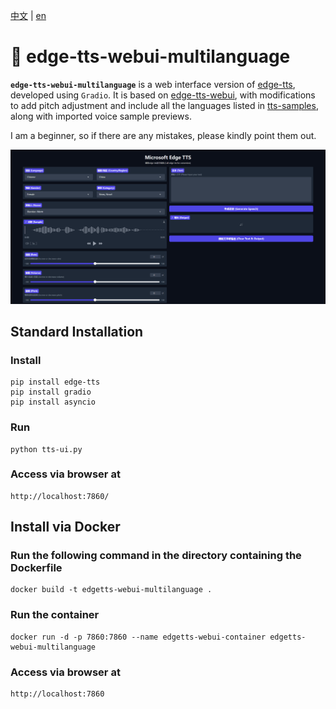 [中文](./README.md) | [en](./README.en.md)

# 🍦 edge-tts-webui-multilanguage

**`edge-tts-webui-multilanguage`** is a web interface version of [edge-tts](https://github.com/rany2/edge-tts), developed using `Gradio`. It is based on [edge-tts-webui](https://github.com/ycyy/edge-tts-webui), with modifications to add pitch adjustment and include all the languages listed in [tts-samples](https://github.com/yaph/tts-samples), along with imported voice sample previews.

I am a beginner, so if there are any mistakes, please kindly point them out.

![](Snipaste.png)


## Standard Installation

### Install

    pip install edge-tts
    pip install gradio
    pip install asyncio

### Run

    python tts-ui.py

### Access via browser at

    http://localhost:7860/

## Install via Docker

### Run the following command in the directory containing the Dockerfile

    docker build -t edgetts-webui-multilanguage .

### Run the container

    docker run -d -p 7860:7860 --name edgetts-webui-container edgetts-webui-multilanguage

### Access via browser at

    http://localhost:7860
